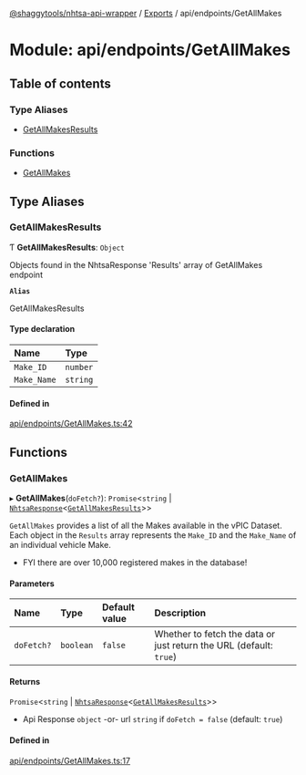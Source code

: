 [@shaggytools/nhtsa-api-wrapper](../README.md) / [Exports](../modules.md) / api/endpoints/GetAllMakes

# Module: api/endpoints/GetAllMakes

## Table of contents

### Type Aliases

- [GetAllMakesResults](api_endpoints_GetAllMakes.md#getallmakesresults)

### Functions

- [GetAllMakes](api_endpoints_GetAllMakes.md#getallmakes)

## Type Aliases

### GetAllMakesResults

Ƭ **GetAllMakesResults**: `Object`

Objects found in the NhtsaResponse 'Results' array of GetAllMakes endpoint

**`Alias`**

GetAllMakesResults

#### Type declaration

| Name | Type |
| :------ | :------ |
| `Make_ID` | `number` |
| `Make_Name` | `string` |

#### Defined in

[api/endpoints/GetAllMakes.ts:42](https://github.com/ShaggyTech/nhtsa-api-wrapper/blob/e851323/packages/lib/src/api/endpoints/GetAllMakes.ts#L42)

## Functions

### GetAllMakes

▸ **GetAllMakes**(`doFetch?`): `Promise`<`string` \| [`NhtsaResponse`](api_types.md#nhtsaresponse)<[`GetAllMakesResults`](api_endpoints_GetAllMakes.md#getallmakesresults)\>\>

`GetAllMakes` provides a list of all the Makes available in the vPIC Dataset.
Each object in the `Results` array represents the `Make_ID` and the `Make_Name` of
an individual vehicle Make.

- FYI there are over 10,000 registered makes in the database!

#### Parameters

| Name | Type | Default value | Description |
| :------ | :------ | :------ | :------ |
| `doFetch?` | `boolean` | `false` | Whether to fetch the data or just return the URL (default: `true`) |

#### Returns

`Promise`<`string` \| [`NhtsaResponse`](api_types.md#nhtsaresponse)<[`GetAllMakesResults`](api_endpoints_GetAllMakes.md#getallmakesresults)\>\>

- Api Response `object`
-or- url `string` if `doFetch = false` (default: `true`)

#### Defined in

[api/endpoints/GetAllMakes.ts:17](https://github.com/ShaggyTech/nhtsa-api-wrapper/blob/e851323/packages/lib/src/api/endpoints/GetAllMakes.ts#L17)
